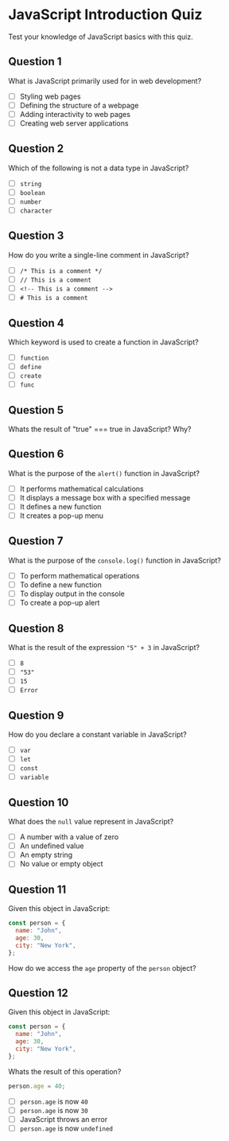 # JavaScript Introduction Quiz

Test your knowledge of JavaScript basics with this quiz.

## Question 1

What is JavaScript primarily used for in web development?

- [ ] Styling web pages
- [ ] Defining the structure of a webpage
- [ ] Adding interactivity to web pages
- [ ] Creating web server applications

## Question 2

Which of the following is not a data type in JavaScript?

- [ ] `string`
- [ ] `boolean`
- [ ] `number`
- [ ] `character`

## Question 3

How do you write a single-line comment in JavaScript?

- [ ] `/* This is a comment */`
- [ ] `// This is a comment`
- [ ] `<!-- This is a comment -->`
- [ ] `# This is a comment`

## Question 4

Which keyword is used to create a function in JavaScript?

- [ ] `function`
- [ ] `define`
- [ ] `create`
- [ ] `func`

## Question 5

Whats the result of "true" === true in JavaScript? Why?

## Question 6

What is the purpose of the `alert()` function in JavaScript?

- [ ] It performs mathematical calculations
- [ ] It displays a message box with a specified message
- [ ] It defines a new function
- [ ] It creates a pop-up menu

## Question 7

What is the purpose of the `console.log()` function in JavaScript?

- [ ] To perform mathematical operations
- [ ] To define a new function
- [ ] To display output in the console
- [ ] To create a pop-up alert

## Question 8

What is the result of the expression `"5" + 3` in JavaScript?

- [ ] `8`
- [ ] `"53"`
- [ ] `15`
- [ ] `Error`

## Question 9

How do you declare a constant variable in JavaScript?

- [ ] `var`
- [ ] `let`
- [ ] `const`
- [ ] `variable`

## Question 10

What does the `null` value represent in JavaScript?

- [ ] A number with a value of zero
- [ ] An undefined value
- [ ] An empty string
- [ ] No value or empty object

## Question 11

Given this object in JavaScript:

```js
const person = {
  name: "John",
  age: 30,
  city: "New York",
};
```

How do we access the `age` property of the `person` object?

## Question 12

Given this object in JavaScript:

```js
const person = {
  name: "John",
  age: 30,
  city: "New York",
};
```

Whats the result of this operation?

```js
person.age = 40;
```

- [ ] `person.age` is now `40`
- [ ] `person.age` is now `30`
- [ ] JavaScript throws an error
- [ ] `person.age` is now `undefined`
